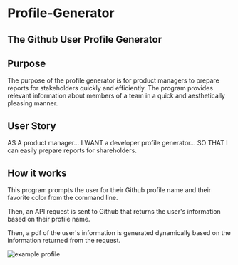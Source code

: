 # Profile-Generator
## The Github User Profile Generator

## Purpose
The purpose of the profile generator is for product managers to prepare reports for stakeholders quickly and efficiently. The program provides relevant information about members of a team in a quick and aesthetically pleasing manner.

## User Story
AS A product manager...
I WANT a developer profile generator...
SO THAT I can easily prepare reports for shareholders.

## How it works
This program prompts the user for their Github profile name and their favorite color from the command line. 

Then, an API request is sent to Github that returns the user's information based on their profile name.

Then, a pdf of the user's information is generated dynamically based on the information returned from the request.

![example profile](/example.png "Example Profile")
